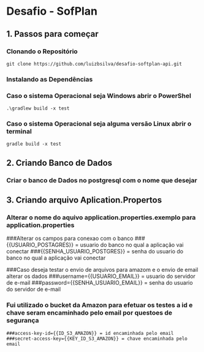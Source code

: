 # Desafio - SofPlan

## 1. Passos para começar

### Clonando o Repositório

`git clone https://github.com/luizbsilva/desafio-softplan-api.git`

### Instalando as Dependências

### Caso o sistema Operacional seja Windows abrir o PowerShel 
`.\gradlew build -x test`

### Caso o sistema Operacional seja alguma versão Linux abrir o terminal 
`gradle build -x test`

## 2. Criando Banco de Dados
### Criar o banco de Dados no postgresql com o nome que desejar

## 3. Criando arquivo Aplication.Propertos
### Alterar o nome do aquivo application.properties.exemplo para application.properties

 ###Alterar os campos para conexao com o banco
  ###{{USUARIO_POSTAGRES}} = usuario do banco no qual a aplicação vai conectar
  ###{{SENHA_USUARIO_POSTGRES}} = senha do usuario do banco no qual a aplicação vai conectar
  
  
  ###Caso deseja testar o envio de arquivos para amazom e o envio de email alterar os dados
    ###username={{USUARIO_EMAIL}} = usuario do servidor de e-mail
    ###password={{SENHA_USUARIO_EMAIL}} = senha do usuario do servidor de e-mail 

  ### Fui utilizado o bucket da Amazon para efetuar os testes a id e chave seram encaminhado pelo email por questoes de segurança		
    ###access-key-id={{ID_S3_AMAZON}} = id encaminhada pelo email
    ###secret-access-key={{KEY_ID_S3_AMAZON}} = chave encaminhada pelo email
